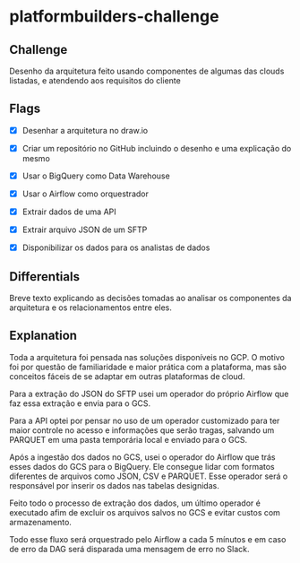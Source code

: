 # platformbuilders-challenge

## Challenge 
Desenho da arquitetura feito usando componentes de algumas das clouds listadas, e atendendo aos requisitos do cliente

## Flags 
- [x] Desenhar a arquitetura no draw.io 
- [x] Criar um repositório no GitHub incluindo o desenho e uma explicação do mesmo 
- [x] Usar o BigQuery como Data Warehouse 
- [x] Usar o Airflow como orquestrador 
- [x] Extrair dados de uma API 
- [x] Extrair arquivo JSON de um SFTP 
- [x] Disponibilizar os dados para os analistas de dados


## Differentials
Breve texto explicando as decisões tomadas ao analisar os componentes da arquitetura e os relacionamentos entre eles.

## Explanation
Toda a arquitetura foi pensada nas soluções disponíveis no GCP. O motivo foi por questão de familiaridade e maior prática com a plataforma, mas são conceitos fáceis de se adaptar em outras plataformas de cloud. 

Para a extração do JSON do SFTP usei um operador do próprio Airflow que faz essa extração e envia para o GCS. 

Para a API optei por pensar no uso de um operador customizado para ter maior controle no acesso e informações que serão tragas, salvando um PARQUET em uma pasta temporária local e enviado para o GCS. 

Após a ingestão dos dados no GCS, usei o operador do Airflow que trás esses dados do GCS para o BigQuery. Ele consegue lidar com formatos diferentes de arquivos como JSON, CSV e PARQUET. Esse operador será o responsável por inserir os dados nas tabelas designidas. 

Feito todo o processo de extração dos dados, um último operador é executado afim de excluir os arquivos salvos no GCS e evitar custos com armazenamento. 

Todo esse fluxo será orquestrado pelo Airflow a cada 5 mínutos e em caso de erro da DAG será disparada uma mensagem de erro no Slack. 

